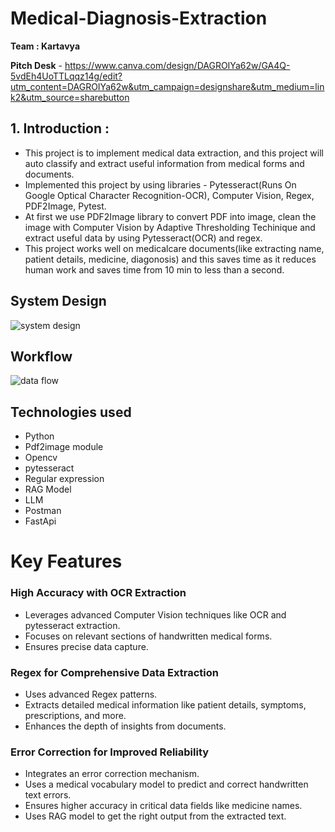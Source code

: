 # Medical-Diagnosis-Extraction
**Team : Kartavya**

**Pitch Desk** - https://www.canva.com/design/DAGROIYa62w/GA4Q-5vdEh4UoTTLqqz14g/edit?utm_content=DAGROIYa62w&utm_campaign=designshare&utm_medium=link2&utm_source=sharebutton

## 1. Introduction :
- This project is to implement medical data extraction, and this project will auto classify and extract useful information from medical forms and documents.
- Implemented this project by using libraries - Pytesseract(Runs On Google Optical Character Recognition-OCR), Computer Vision, Regex, PDF2Image, Pytest.
- At first we use PDF2Image library to convert PDF into image, clean the image with Computer Vision by Adaptive Thresholding Techinique and extract useful data by using Pytesseract(OCR) and regex.
- This project works well on medicalcare documents(like extracting name, patient details, medicine, diagonosis) and this saves time as it reduces human work and saves time from 10 min to less than a second.

## System Design
![system design](https://github.com/user-attachments/assets/bef32bb2-a86a-4df9-981c-24e2155403d0)

## Workflow
![data flow](https://github.com/user-attachments/assets/b3771cd0-de0a-4660-b7db-1668dfad7fb3)

## Technologies used
- Python
- Pdf2image module
- Opencv
- pytesseract
- Regular expression
- RAG Model
- LLM
- Postman
- FastApi


# Key Features
### **High Accuracy with OCR Extraction**
* Leverages advanced Computer Vision techniques like OCR and pytesseract extraction.
* Focuses on relevant sections of handwritten medical forms.
* Ensures precise data capture.

### **Regex for Comprehensive Data Extraction**
* Uses advanced Regex patterns.
* Extracts detailed medical information like patient details, symptoms, prescriptions, and more.
* Enhances the depth of insights from documents.

### **Error Correction for Improved Reliability**
* Integrates an error correction mechanism.
* Uses a medical vocabulary model to predict and correct handwritten text errors.
* Ensures higher accuracy in critical data fields like medicine names.
* Uses RAG model to get the right output from the extracted text.

